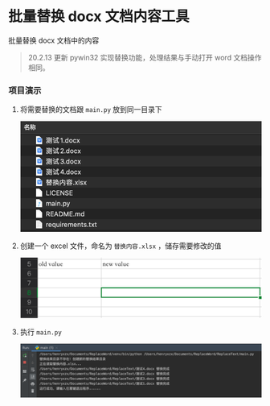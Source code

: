 # 批量替换 docx 文档内容工具
批量替换 docx 文档中的内容

> 20.2.13 更新 pywin32 实现替换功能，处理结果与手动打开 word 文档操作相同。

### 项目演示

1. 将需要替换的文档跟 `main.py` 放到同一目录下

   ![](https://raw.githubusercontent.com/henryxzx/Image-Post/master/img/20200205183215.png?token=AIRCYLA23DFKIWXRILODAPC6HKM62)

   

2. 创建一个 excel 文件，命名为 `替换内容.xlsx` ，储存需要修改的值

   ![](https://raw.githubusercontent.com/henryxzx/Image-Post/master/img/20200205200010.png?token=AIRCYLAQLMKLI2YTOEL5XEK6HKXIS)

   

3. 执行 `main.py`

   ![](https://raw.githubusercontent.com/henryxzx/Image-Post/master/img/20200205200149.png?token=AIRCYLBTFGIXNGUBDM4DA6C6HKXOY)
   
